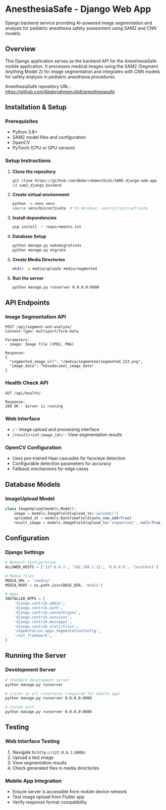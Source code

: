 # AnesthesiaSafe - Django Web App

Django backend service providing AI-powered image segmentation and analysis for pediatric anesthesia safety assessment using SAM2 and CNN models.

## Overview

This Django application serves as the backend API for the AnesthesiaSafe mobile application. It processes medical images using the SAM2 (Segment Anything Model 2) for image segmentation and integrates with CNN models for safety analysis in pediatric anesthesia procedures.

AnesthesiaSafe repository URL : https://github.com/AbderrahmenJdidi/anesthesiasafe


## Installation & Setup

### Prerequisites
- Python 3.8+
- SAM2 model files and configuration
- OpenCV
- PyTorch (CPU or GPU version)

### Setup Instructions

1. **Clone the repository**
   ```bash
   git clone https://github.com/AbderrahmenJdidi/SAM2-django-web-app
   cd sam2_django_backend
   ```

2. **Create virtual environment**
   ```bash
   python -m venv venv
   source venv/bin/activate  # On Windows: venv\Scripts\activate
   ```

3. **Install dependencies**
   ```bash
   pip install -r requirements.txt
   ```


4. **Database Setup**
   ```bash
   python manage.py makemigrations
   python manage.py migrate
   ```

5. **Create Media Directories**
   ```bash
   mkdir -p media/uploads media/segmented
   ```

6. **Run the server**
   ```bash
   python manage.py runserver 0.0.0.0:8000
   ```

## API Endpoints

### Image Segmentation API
```http
POST /api/segment-and-analyze/
Content-Type: multipart/form-data

Parameters:
- image: Image file (JPEG, PNG)

Response:
{
  "segmented_image_url": "/media/segmented/segmented_123.png",
  "image_data": "hexadecimal_image_data"
}
```

### Health Check API
```http
GET /api/health/

Response:
200 OK - Server is running
```

### Web Interface
- `/` - Image upload and processing interface
- `/result/<int:image_id>/` - View segmentation results


### OpenCV Configuration
- Uses pre-trained Haar cascades for face/eye detection
- Configurable detection parameters for accuracy
- Fallback mechanisms for edge cases

## Database Models

### ImageUpload Model
```python
class ImageUpload(models.Model):
    image = models.ImageField(upload_to='uploads/')
    uploaded_at = models.DateTimeField(auto_now_add=True)
    result_image = models.ImageField(upload_to='segmented/', null=True, blank=True)
```

## Configuration

### Django Settings
```python
# Network configuration
ALLOWED_HOSTS = ['127.0.0.1', '192.168.1.11', '0.0.0.0', 'localhost']

# Media files
MEDIA_URL = '/media/'
MEDIA_ROOT = os.path.join(BASE_DIR, 'media')

# Apps
INSTALLED_APPS = [
    'django.contrib.admin',
    'django.contrib.auth',
    'django.contrib.contenttypes',
    'django.contrib.sessions',
    'django.contrib.messages',
    'django.contrib.staticfiles',
    'segmentation.apps.SegmentationConfig',
    'rest_framework',
]
```

## Running the Server

### Development Server
```bash
# Standard development server
python manage.py runserver

# Listen on all interfaces (required for mobile app)
python manage.py runserver 0.0.0.0:8000

# Custom port
python manage.py runserver 0.0.0.0:8080
```

## Testing

### Web Interface Testing
1. Navigate to `http://127.0.0.1:8000/`
2. Upload a test image
3. View segmentation results
4. Check generated files in media directories



### Mobile App Integration
- Ensure server is accessible from mobile device network
- Test image upload from Flutter app
- Verify response format compatibility

#
